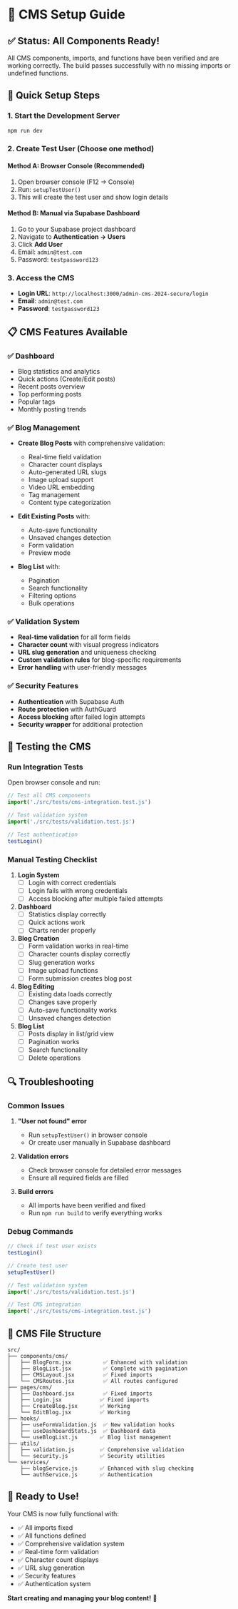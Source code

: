 # 🚀 CMS Setup Guide

## ✅ Status: All Components Ready!

All CMS components, imports, and functions have been verified and are working correctly. The build passes successfully with no missing imports or undefined functions.

## 🔧 Quick Setup Steps

### 1. **Start the Development Server**
```bash
npm run dev
```

### 2. **Create Test User** (Choose one method)

#### Method A: Browser Console (Recommended)
1. Open browser console (F12 → Console)
2. Run: `setupTestUser()`
3. This will create the test user and show login details

#### Method B: Manual via Supabase Dashboard
1. Go to your Supabase project dashboard
2. Navigate to **Authentication → Users**
3. Click **Add User**
4. Email: `admin@test.com`
5. Password: `testpassword123`

### 3. **Access the CMS**
- **Login URL**: `http://localhost:3000/admin-cms-2024-secure/login`
- **Email**: `admin@test.com`
- **Password**: `testpassword123`

## 📋 CMS Features Available

### ✅ **Dashboard**
- Blog statistics and analytics
- Quick actions (Create/Edit posts)
- Recent posts overview
- Top performing posts
- Popular tags
- Monthly posting trends

### ✅ **Blog Management**
- **Create Blog Posts** with comprehensive validation:
  - Real-time field validation
  - Character count displays
  - Auto-generated URL slugs
  - Image upload support
  - Video URL embedding
  - Tag management
  - Content type categorization

- **Edit Existing Posts** with:
  - Auto-save functionality
  - Unsaved changes detection
  - Form validation
  - Preview mode

- **Blog List** with:
  - Pagination
  - Search functionality
  - Filtering options
  - Bulk operations

### ✅ **Validation System**
- **Real-time validation** for all form fields
- **Character count** with visual progress indicators
- **URL slug generation** and uniqueness checking
- **Custom validation rules** for blog-specific requirements
- **Error handling** with user-friendly messages

### ✅ **Security Features**
- **Authentication** with Supabase Auth
- **Route protection** with AuthGuard
- **Access blocking** after failed login attempts
- **Security wrapper** for additional protection

## 🧪 Testing the CMS

### Run Integration Tests
Open browser console and run:
```javascript
// Test all CMS components
import('./src/tests/cms-integration.test.js')

// Test validation system
import('./src/tests/validation.test.js')

// Test authentication
testLogin()
```

### Manual Testing Checklist

1. **Login System**
   - [ ] Login with correct credentials
   - [ ] Login fails with wrong credentials
   - [ ] Access blocking after multiple failed attempts

2. **Dashboard**
   - [ ] Statistics display correctly
   - [ ] Quick actions work
   - [ ] Charts render properly

3. **Blog Creation**
   - [ ] Form validation works in real-time
   - [ ] Character counts display correctly
   - [ ] Slug generation works
   - [ ] Image upload functions
   - [ ] Form submission creates blog post

4. **Blog Editing**
   - [ ] Existing data loads correctly
   - [ ] Changes save properly
   - [ ] Auto-save functionality works
   - [ ] Unsaved changes detection

5. **Blog List**
   - [ ] Posts display in list/grid view
   - [ ] Pagination works
   - [ ] Search functionality
   - [ ] Delete operations

## 🔍 Troubleshooting

### Common Issues

1. **"User not found" error**
   - Run `setupTestUser()` in browser console
   - Or create user manually in Supabase dashboard

2. **Validation errors**
   - Check browser console for detailed error messages
   - Ensure all required fields are filled

3. **Build errors**
   - All imports have been verified and fixed
   - Run `npm run build` to verify everything works

### Debug Commands

```javascript
// Check if test user exists
testLogin()

// Create test user
setupTestUser()

// Test validation system
import('./src/tests/validation.test.js')

// Test CMS integration
import('./src/tests/cms-integration.test.js')
```

## 📁 CMS File Structure

```
src/
├── components/cms/
│   ├── BlogForm.jsx          ✅ Enhanced with validation
│   ├── BlogList.jsx          ✅ Complete with pagination
│   ├── CMSLayout.jsx         ✅ Fixed imports
│   └── CMSRoutes.jsx         ✅ All routes configured
├── pages/cms/
│   ├── Dashboard.jsx         ✅ Fixed imports
│   ├── Login.jsx            ✅ Fixed imports
│   ├── CreateBlog.jsx       ✅ Working
│   └── EditBlog.jsx         ✅ Working
├── hooks/
│   ├── useFormValidation.js  ✅ New validation hooks
│   ├── useDashboardStats.js  ✅ Dashboard data
│   └── useBlogList.js       ✅ Blog list management
├── utils/
│   ├── validation.js        ✅ Comprehensive validation
│   └── security.js          ✅ Security utilities
└── services/
    ├── blogService.js       ✅ Enhanced with slug checking
    └── authService.js       ✅ Authentication
```

## 🎉 Ready to Use!

Your CMS is now fully functional with:
- ✅ All imports fixed
- ✅ All functions defined
- ✅ Comprehensive validation system
- ✅ Real-time form validation
- ✅ Character count displays
- ✅ URL slug generation
- ✅ Security features
- ✅ Authentication system

**Start creating and managing your blog content!** 🚀